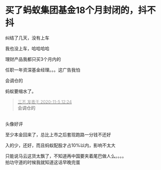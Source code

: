 # 买了蚂蚁集团基金18个月封闭的，抖不抖


纠结了几天，没有上车

我也没上车，哈哈哈哈

理财产品我都只买3个月内的

任职一年资深基金经理。。。这广告我怕<img src="static/image/smiley/yct/010.gif" smilieid="41" border="0" alt="" />

会调仓的

蚂蚁要缩水了。

<div class="quote"><blockquote><font size="2"><a href="https://www.hostloc.com/forum.php?mod=redirect&amp;goto=findpost&amp;pid=9406010&amp;ptid=762739" target="_blank"><font color="#999999">三不 发表于 2020-11-5 12:24</font></a></font><br />
会调仓的</blockquote></div><br />
头像好评

至少本金回来了，总比上市之后套现跑路一分钱不还好

入的少，还好，而且蚂蚁配股才占10%以内，影响不太大

只能说马云这货太飘了，不知道再中国要夹着尾巴做人么。。。。<br />
拍功守道的时候我就知道这话早晚完蛋
